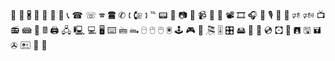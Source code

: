 📱 📲 🖁 📳 📴 📵 📶 📞 ☎ ☏ 🕿 🖀 ✆ 🕻 🕼 🕽 ℡ 📟 📠 📷 📸 📹 📼 🎥 📽 🎞 🎧 🎤 🎙 📢 📣 🕫 🕬 📺 📻 📾 📡 🖩 🖨 🖧 🖳 💻 🖥 ⌨ 🖮 🖦 🖯 🖰 🖱 🖲 🕹 🎮 🎹 🎘 🎚 🎛 🖴 📀 💽 💿 🖸 💾 🖪 🖫 🖬 ✇ 🖭 🔋 🔌